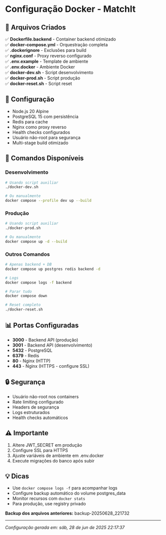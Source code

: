 # Configuração Docker - MatchIt

## 📁 Arquivos Criados

✅ **Dockerfile.backend** - Container backend otimizado  
✅ **docker-compose.yml** - Orquestração completa  
✅ **.dockerignore** - Exclusões para build  
✅ **nginx.conf** - Proxy reverso configurado  
✅ **.env.example** - Template de ambiente  
✅ **.env.docker** - Ambiente Docker  
✅ **docker-dev.sh** - Script desenvolvimento  
✅ **docker-prod.sh** - Script produção  
✅ **docker-reset.sh** - Script reset  

## 🔧 Configuração

- Node.js 20 Alpine
- PostgreSQL 15 com persistência
- Redis para cache
- Nginx como proxy reverso
- Health checks configurados
- Usuário não-root para segurança
- Multi-stage build otimizado

## 🚀 Comandos Disponíveis

### Desenvolvimento
```bash
# Usando script auxiliar
./docker-dev.sh

# Ou manualmente
docker compose --profile dev up --build
```

### Produção
```bash
# Usando script auxiliar
./docker-prod.sh

# Ou manualmente
docker compose up -d --build
```

### Outros Comandos
```bash
# Apenas backend + DB
docker compose up postgres redis backend -d

# Logs
docker compose logs -f backend

# Parar tudo
docker compose down

# Reset completo
./docker-reset.sh
```

## 📊 Portas Configuradas

- **3000** - Backend API (produção)
- **3001** - Backend API (desenvolvimento)
- **5432** - PostgreSQL
- **6379** - Redis
- **80** - Nginx (HTTP)
- **443** - Nginx (HTTPS - configure SSL)

## 🔒 Segurança

- Usuário não-root nos containers
- Rate limiting configurado
- Headers de segurança
- Logs estruturados
- Health checks automáticos

## ⚠️ Importante

1. Altere JWT_SECRET em produção
2. Configure SSL para HTTPS
3. Ajuste variáveis de ambiente em .env.docker
4. Execute migrações do banco após subir

## 💡 Dicas

- Use `docker compose logs -f` para acompanhar logs
- Configure backup automático do volume postgres_data
- Monitor recursos com `docker stats`
- Para produção, use registry privado

**Backup dos arquivos anteriores:** backup-20250628_221732

---
*Configuração gerada em: sáb, 28 de jun de 2025 22:17:37*

